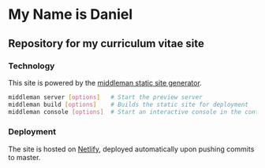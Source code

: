 # My Name is Daniel
## Repository for my curriculum vitae site

### Technology

This site is powered by the [middleman static site generator](https://middlemanapp.com/).

```bash
middleman server [options]   # Start the preview server
middleman build [options]    # Builds the static site for deployment
middleman console [options]  # Start an interactive console in the context of your...
```

### Deployment

The site is hosted on [Netlify](https://www.netlify.com/), deployed automatically upon pushing commits to master.
